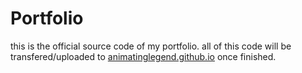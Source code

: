 # Portfolio

this is the official source code of my portfolio. all of this code will be transfered/uploaded to [animatinglegend.github.io](https://animatinglegend.github.io) once finished.
